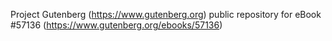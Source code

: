 Project Gutenberg (https://www.gutenberg.org) public repository for
eBook #57136 (https://www.gutenberg.org/ebooks/57136)
